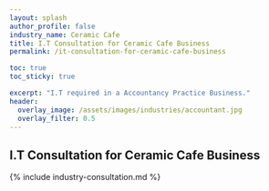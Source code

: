 ```yaml
---
layout: splash 
author_profile: false 
industry_name: Ceramic Cafe
title: I.T Consultation for Ceramic Cafe Business
permalink: /it-consultation-for-ceramic-cafe-business

toc: true
toc_sticky: true

excerpt: "I.T required in a Accountancy Practice Business."
header:
  overlay_image: /assets/images/industries/accountant.jpg
  overlay_filter: 0.5 
---
```


## I.T Consultation for Ceramic Cafe Business

{% include industry-consultation.md %}
